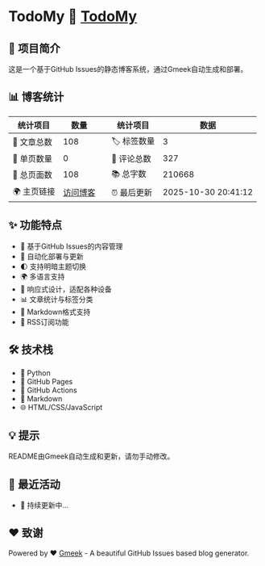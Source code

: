 # TodoMy :link: [TodoMy](https://todomy.github.io) 

## 📝 项目简介
这是一个基于GitHub Issues的静态博客系统，通过Gmeek自动生成和部署。

## 📊 博客统计
| 统计项目 | 数量 | | 统计项目 | 数据 |
|---------|------|---|---------|------|
| 📄 文章总数 | 108 | | 🏷️ 标签数量 | 3 |
| 📑 单页数量 | 0 | | 💬 评论总数 | 327 |
| 🔗 总页面数 | 108 | | 📚 总字数 | 210668 |
| 🌍 主页链接 | [访问博客](https://todomy.github.io) | | ⏰ 最后更新 | 2025-10-30 20:41:12 |

## ✨ 功能特点
- 🎯 基于GitHub Issues的内容管理
- 🚀 自动化部署与更新
- 🌓 支持明暗主题切换
- 🌍 多语言支持
- 📱 响应式设计，适配各种设备
- 📊 文章统计与标签分类
- 📝 Markdown格式支持
- 📡 RSS订阅功能

## 🛠️ 技术栈
- 🐍 Python
- 📄 GitHub Pages
- 🤖 GitHub Actions
- 📝 Markdown
- 🌐 HTML/CSS/JavaScript

## 💡 提示
README由Gmeek自动生成和更新，请勿手动修改。

## 📅 最近活动
- 🚀 持续更新中...

## ❤️ 致谢
Powered by :heart: [Gmeek](https://github.com/Meekdai/Gmeek) - A beautiful GitHub Issues based blog generator.
